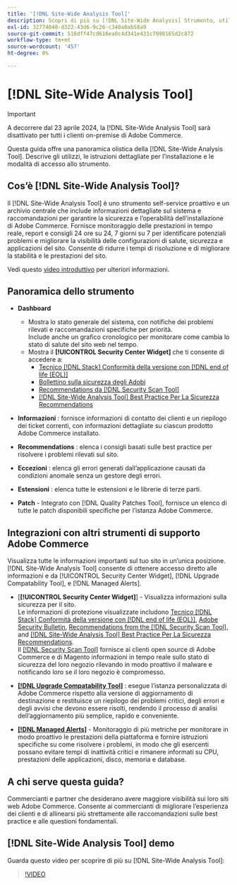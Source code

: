 ```yaml
---
title: '[!DNL Site-Wide Analysis Tool]'
description: Scopri di più su [!DNL Site-Wide Analysis] Strumento, utilizzi, processo di installazione e modalità di accesso
exl-id: 32774040-d322-43d6-9c26-c340a0ab58a9
source-git-commit: 516dff47cd616ea0c4d341e431c7098165d2c872
workflow-type: tm+mt
source-wordcount: '457'
ht-degree: 0%

---
```


# [!DNL Site-Wide Analysis Tool]

>[!IMPORTANT]
>
>A decorrere dal 23 aprile 2024, la [!DNL Site-Wide Analysis Tool] sarà disattivato per tutti i clienti on-premise di Adobe Commerce.

Questa guida offre una panoramica olistica della [!DNL Site-Wide Analysis Tool]. Descrive gli utilizzi, le istruzioni dettagliate per l’installazione e le modalità di accesso allo strumento.

## Cos’è [!DNL Site-Wide Analysis Tool]?

Il [!DNL Site-Wide Analysis Tool] è uno strumento self-service proattivo e un archivio centrale che include informazioni dettagliate sul sistema e raccomandazioni per garantire la sicurezza e l’operabilità dell’installazione di Adobe Commerce. Fornisce monitoraggio delle prestazioni in tempo reale, report e consigli 24 ore su 24, 7 giorni su 7 per identificare potenziali problemi e migliorare la visibilità delle configurazioni di salute, sicurezza e applicazioni del sito. Consente di ridurre i tempi di risoluzione e di migliorare la stabilità e le prestazioni del sito.

Vedi questo [video introduttivo](https://www.youtube.com/watch?v=KW2R8ki_RG4) per ulteriori informazioni.

## Panoramica dello strumento

- **Dashboard**
   - Mostra lo stato generale del sistema, con notifiche dei problemi rilevati e raccomandazioni specifiche per priorità.<br>
Include anche un grafico cronologico per monitorare come cambia lo stato di salute del sito web nel tempo.
   - Mostra il **[!UICONTROL Security Center Widget]** che ti consente di accedere a:
      - [Tecnico [!DNL Stack] Conformità della versione con [!DNL end of life (EOL)]](https://experienceleague.adobe.com/docs/commerce-operations/installation-guide/system-requirements.html)
      - [Bollettino sulla sicurezza degli Adobi](https://helpx.adobe.com/security/security-bulletin.html)
      - [Recommendations da [!DNL Security Scan Tool]](https://experienceleague.adobe.com/docs/commerce-admin/systems/security/security-scan.html)
      - [[!DNL Site-Wide Analysis Tool] Best Practice Per La Sicurezza Recommendations](https://experienceleague.adobe.com/docs/commerce-operations/tools/site-wide-analysis-tool/recommendations.html)

- **Informazioni** : fornisce informazioni di contatto dei clienti e un riepilogo dei ticket correnti, con informazioni dettagliate su ciascun prodotto Adobe Commerce installato.

- **Recommendations** : elenca i consigli basati sulle best practice per risolvere i problemi rilevati sul sito.

- **Eccezioni** : elenca gli errori generati dall’applicazione causati da condizioni anomale senza un gestore degli errori.

- **Estensioni** : elenca tutte le estensioni e le librerie di terze parti.

- **Patch** - Integrato con [!DNL Quality Patches Tool], fornisce un elenco di tutte le patch disponibili specifiche per l’istanza Adobe Commerce.

## Integrazioni con altri strumenti di supporto Adobe Commerce

Visualizza tutte le informazioni importanti sul tuo sito in un’unica posizione. [!DNL Site-Wide Analysis Tool] consente di ottenere accesso diretto alle informazioni e da [!UICONTROL Security Center Widget], [!DNL Upgrade Compatability Tool], e [!DNL Managed Alerts].

- [**[!UICONTROL Security Center Widget]**] - Visualizza informazioni sulla sicurezza per il sito.<br>
Le informazioni di protezione visualizzate includono [Tecnico [!DNL Stack] Conformità della versione con [!DNL end of life (EOL)]](https://experienceleague.adobe.com/docs/commerce-operations/installation-guide/system-requirements.html), [Adobe Security Bulletin](https://helpx.adobe.com/security/security-bulletin.html), [Recommendations from the [!DNL Security Scan Tool]](https://experienceleague.adobe.com/docs/commerce-admin/systems/security/security-scan.html), and [[!DNL Site-Wide Analysis Tool] Best Practice Per La Sicurezza Recommendations](https://experienceleague.adobe.com/docs/commerce-operations/tools/site-wide-analysis-tool/recommendations.html).<br>
Il [[!DNL Security Scan Tool]](https://experienceleague.adobe.com/docs/commerce-admin/systems/security/security-scan.html) fornisce ai clienti open source di Adobe Commerce e di Magento informazioni in tempo reale sullo stato di sicurezza del loro negozio rilevando in modo proattivo il malware e notificando loro se il loro negozio è compromesso.

- [**[!DNL Upgrade Compatability Tool]**](../../upgrade/upgrade-compatibility-tool/overview.md) : esegue l’istanza personalizzata di Adobe Commerce rispetto alla versione di aggiornamento di destinazione e restituisce un riepilogo dei problemi critici, degli errori e degli avvisi che devono essere risolti, rendendo il processo di analisi dell’aggiornamento più semplice, rapido e conveniente.

- [**[!DNL Managed Alerts]**](https://support.magento.com/hc/en-us/sections/360010758472-Managed-alerts-for-Adobe-Commerce) - Monitoraggio di più metriche per monitorare in modo proattivo le prestazioni della piattaforma e fornire istruzioni specifiche su come risolvere i problemi, in modo che gli esercenti possano evitare tempi di inattività critici e rimanere informati su CPU, prestazioni delle applicazioni, disco, memoria e database.

## A chi serve questa guida?

Commercianti e partner che desiderano avere maggiore visibilità sui loro siti web Adobe Commerce. Consente ai commercianti di migliorare l’esperienza dei clienti e di allinearsi più strettamente alle raccomandazioni sulle best practice e alle questioni fondamentali.

## [!DNL Site-Wide Analysis Tool] demo

Guarda questo video per scoprire di più su [!DNL Site-Wide Analysis Tool]:

>[!VIDEO](https://video.tv.adobe.com/v/344001?quality=12)
